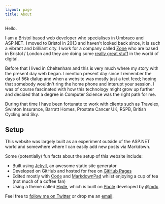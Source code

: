 ```yaml
---
layout: page
title: About
---
```


Hello.

I am a Bristol based web developer who specialises in Umbraco and ASP.NET. I moved to Bristol in 2013 and haven't looked back since, it is such a vibrant and brilliant city. I work for a company called [Zone](https://www.zonedigital.com/uk/) who are based in Bristol / London and they are doing some [really great stuff](https://www.zonedigital.com/uk/work/) in the world of digital.

Before that I lived in Cheltenham and this is very much where my story with the present day web began. I mention present day since I remember the days of 56k dialup and when a website was mostly just a text feed; hoping that somebody wouldn't ring the home phone and interupt your session. I was of course fascinated with how this technology might grow up further and decided that a degree in Computer Science was the right path for me.

During that time I have been fortunate to work with clients such as Travelex, Swinton Insurance, Barratt Homes, Prostate Cancer UK, RSPB, British Cycling and Sky.

## Setup

This website was largely built as an experiment outside of the ASP.NET world and somewhere where I can easily add new posts via Markdown.

Some (potentially) fun facts about the setup of this website include:

* Built using [Jekyll](http://jekyllrb.com), an awesome static site generator
* Developed on GitHub and hosted for free on [GitHub Pages](https://pages.github.com)
* Edited mostly with [Code](https://code.visualstudio.com/) and [MarkdownPad](http://markdownpad.com/) whilst enjoying a cup of tea (not much of a coffee fan)
* Using a theme called [Hyde](http://hyde.getpoole.com), which is built on [Poole](https://github.com/poole) developed by [@mdo](https://twitter.com/mdo).

Feel free to [follow me on Twitter](https://twitter.com/mozzy16) or drop me an [email](mailto:hello@tcmorris.net).